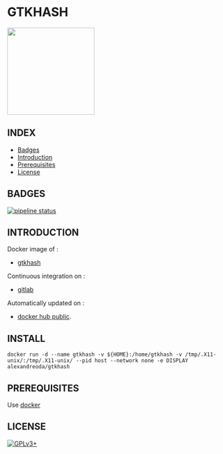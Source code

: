 # GTKHASH

<img src="https://salsa.debian.org/uploads/-/system/project/avatar/21127/gtkhash.png" width="200" height="200"/>


## INDEX

- [Badges](#BADGES)
- [Introduction](#INTRODUCTION)
- [Prerequisites](#PREREQUISITESITES)
- [License](#LICENSE)


## BADGES

[![pipeline status](https://gitlab.com/oda-alexandre/gtkhash/badges/master/pipeline.svg)](https://gitlab.com/oda-alexandre/gtkhash/commits/master)


## INTRODUCTION

Docker image of :

- [gtkhash](https://github.com/tristanheaven/gtkhash)

Continuous integration on :

- [gitlab](https://gitlab.com/oda-alexandre/gtkhash/pipelines)

Automatically updated on :

- [docker hub public](https://hub.docker.com/r/alexandreoda/gtkhash).


## INSTALL

```
docker run -d --name gtkhash -v ${HOME}:/home/gtkhash -v /tmp/.X11-unix/:/tmp/.X11-unix/ --pid host --network none -e DISPLAY alexandreoda/gtkhash
```

## PREREQUISITES

Use [docker](https://www.docker.com)


## LICENSE

[![GPLv3+](http://gplv3.fsf.org/gplv3-127x51.png)](https://gitlab.com/oda-alexandre/gtkhash/blob/master/LICENSE)
